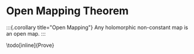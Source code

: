 # Open Mapping Theorem

:::{.corollary title="Open Mapping"}
Any holomorphic non-constant map is an open map.
:::

\todo[inline]{Prove}
